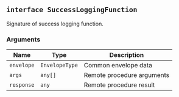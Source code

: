 ## `interface SuccessLoggingFunction`

Signature of success logging function.

### Arguments

| Name       | Type           | Description                |
| ---------- | -------------- | -------------------------- |
| `envelope` | `EnvelopeType` | Common envelope data       |
| `args`     | `any[]`        | Remote procedure arguments |
| `response` | `any`          | Remote procedure result    |
